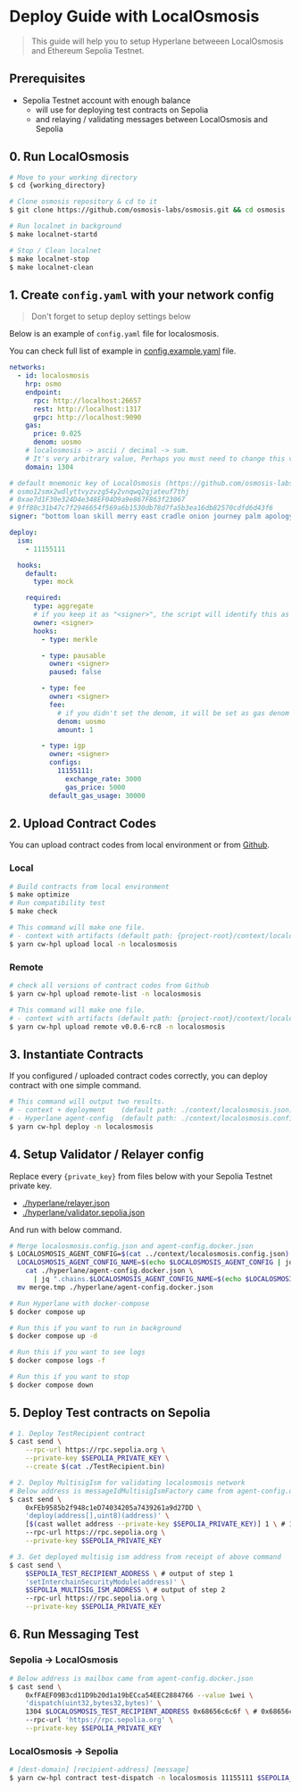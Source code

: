 # Deploy Guide with LocalOsmosis

> This guide will help you to setup Hyperlane betweeen LocalOsmosis and Ethereum Sepolia Testnet.

## Prerequisites

- Sepolia Testnet account with enough balance
  - will use for deploying test contracts on Sepolia
  - and relaying / validating messages between LocalOsmosis and Sepolia

## 0. Run LocalOsmosis

```bash
# Move to your working directory
$ cd {working_directory}

# Clone osmosis repository & cd to it
$ git clone https://github.com/osmosis-labs/osmosis.git && cd osmosis

# Run localnet in background
$ make localnet-startd

# Stop / Clean localnet
$ make localnet-stop
$ make localnet-clean
```

## 1. Create `config.yaml` with your network config

> Don't forget to setup deploy settings below

Below is an example of `config.yaml` file for localosmosis.

You can check full list of example in [config.example.yaml](../config.example.yaml) file.

```yaml
networks:
  - id: localosmosis
    hrp: osmo
    endpoint:
      rpc: http://localhost:26657
      rest: http://localhost:1317
      grpc: http://localhost:9090
    gas:
      price: 0.025
      denom: uosmo
    # localosmosis -> ascii / decimal -> sum.
    # It's very arbitrary value, Perhaps you must need to change this value.
    domain: 1304

# default mnemonic key of LocalOsmosis (https://github.com/osmosis-labs/osmosis/blob/d45a3baf684e55cdc83ef23c4fc11ae1df1726af/tests/localosmosis/scripts/setup.sh#L9C11-L9C159)
# osmo12smx2wdlyttvyzvzg54y2vnqwq2qjateuf7thj
# 0xae7d1F30e324D4e348EF04D9a9e867F863f23067
# 9ff80c31b47c7f2946654f569a6b1530db78d7fa5b3ea16db82570cdfd6d43f6
signer: "bottom loan skill merry east cradle onion journey palm apology verb edit desert impose absurd oil bubble sweet glove shallow size build burst effort"

deploy:
  ism:
    - 11155111

  hooks:
    default:
      type: mock

    required:
      type: aggregate
      # if you keep it as "<signer>", the script will identify this as deployer address
      owner: <signer>
      hooks:
        - type: merkle

        - type: pausable
          owner: <signer>
          paused: false

        - type: fee
          owner: <signer>
          fee:
            # if you didn't set the denom, it will be set as gas denom of network config
            denom: uosmo
            amount: 1

        - type: igp
          owner: <signer>
          configs:
            11155111:
              exchange_rate: 3000
              gas_price: 5000
          default_gas_usage: 30000
```

## 2. Upload Contract Codes

You can upload contract codes from local environment or from [Github](https://github.com/many-things/cw-hyperlane/releases).

### Local

```bash
# Build contracts from local environment
$ make optimize
# Run compatibility test
$ make check

# This command will make one file.
# - context with artifacts (default path: {project-root}/context/localosmosis.json)
$ yarn cw-hpl upload local -n localosmosis
```

### Remote

```bash
# check all versions of contract codes from Github
$ yarn cw-hpl upload remote-list -n localosmosis

# This command will make one file.
# - context with artifacts (default path: {project-root}/context/localosmosis.json)
$ yarn cw-hpl upload remote v0.0.6-rc8 -n localosmosis
```

## 3. Instantiate Contracts

If you configured / uploaded contract codes correctly, you can deploy contract with one simple command.

```bash
# This command will output two results.
# - context + deployment    (default path: ./context/localosmosis.json)
# - Hyperlane agent-config  (default path: ./context/localosmosis.config.json)
$ yarn cw-hpl deploy -n localosmosis
```

## 4. Setup Validator / Relayer config

Replace every `{private_key}` from files below with your Sepolia Testnet private key.

- [./hyperlane/relayer.json](./hyperlane/relayer.json)
- [./hyperlane/validator.sepolia.json](./hyperlane/validator.sepolia.json)

And run with below command.

```bash
# Merge localosmosis.config.json and agent-config.docker.json
$ LOCALOSMOSIS_AGENT_CONFIG=$(cat ../context/localosmosis.config.json) && \
  LOCALOSMOSIS_AGENT_CONFIG_NAME=$(echo $LOCALOSMOSIS_AGENT_CONFIG | jq -r '.name') && \
    cat ./hyperlane/agent-config.docker.json \
      | jq ".chains.$LOCALOSMOSIS_AGENT_CONFIG_NAME=$(echo $LOCALOSMOSIS_AGENT_CONFIG)" > merge.tmp && \
  mv merge.tmp ./hyperlane/agent-config.docker.json

# Run Hyperlane with docker-compose
$ docker compose up

# Run this if you want to run in background
$ docker compose up -d

# Run this if you want to see logs
$ docker compose logs -f

# Run this if you want to stop
$ docker compose down
```

## 5. Deploy Test contracts on Sepolia

```bash
# 1. Deploy TestRecipient contract
$ cast send \
    --rpc-url https://rpc.sepolia.org \
    --private-key $SEPOLIA_PRIVATE_KEY \
    --create $(cat ./TestRecipient.bin)

# 2. Deploy MultisigIsm for validating localosmosis network
# Below address is messageIdMultisigIsmFactory came from agent-config.docker.json
$ cast send \
    0xFEb9585b2f948c1eD74034205a7439261a9d27DD \
    'deploy(address[],uint8)(address)' \
    [$(cast wallet address --private-key $SEPOLIA_PRIVATE_KEY)] 1 \ # 1 validator and 1/1 threshold
    --rpc-url https://rpc.sepolia.org \
    --private-key $SEPOLIA_PRIVATE_KEY

# 3. Get deployed multisig ism address from receipt of above command
$ cast send \
    $SEPOLIA_TEST_RECIPIENT_ADDRESS \ # output of step 1
    'setInterchainSecurityModule(address)' \
    $SEPOLIA_MULTISIG_ISM_ADDRESS \ # output of step 2
    --rpc-url https://rpc.sepolia.org \
    --private-key $SEPOLIA_PRIVATE_KEY
```

## 6. Run Messaging Test

### Sepolia -> LocalOsmosis

```bash
# Below address is mailbox came from agent-config.docker.json
$ cast send \
    0xfFAEF09B3cd11D9b20d1a19bECca54EEC2884766 --value 1wei \
    'dispatch(uint32,bytes32,bytes)' \
    1304 $LOCALOSMOSIS_TEST_RECIPIENT_ADDRESS 0x68656c6c6f \ # 0x68656c6c6f -> 'hello'
    --rpc-url 'https://rpc.sepolia.org' \
    --private-key $SEPOLIA_PRIVATE_KEY
```

### LocalOsmosis -> Sepolia

```bash
# [dest-domain] [recipient-address] [message]
$ yarn cw-hpl contract test-dispatch -n localosmosis 11155111 $SEPOLIA_TEST_RECIPIENT_ADDRESS hello
```
